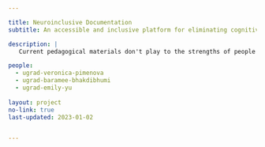 ```yaml
---

title: Neuroinclusive Documentation
subtitle: An accessible and inclusive platform for eliminating cognitive barriers in pedagogical material

description: |
   Current pedagogical materials don't play to the strengths of people with cognitive differences, such as ADHD, dyslexia, and autism, that impose barriers to learning. Our goal is to remove these barriers by creating a new learning platform that alters materials based on one's cognitive style. 

people: 
  - ugrad-veronica-pimenova
  - ugrad-baramee-bhakdibhumi
  - ugrad-emily-yu
  
layout: project
no-link: true
last-updated: 2023-01-02


---
```

